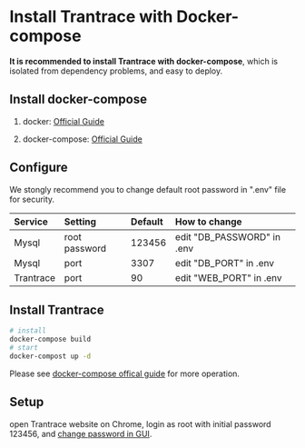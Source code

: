 # Install Trantrace with Docker-compose

<!-- toc -->

**It is recommended to install Trantrace with docker-compose**, which is isolated from dependency problems, and easy to deploy.

## Install docker-compose

1. docker: [Official Guide](https://docs.docker.com/install/)

2. docker-compose: [Official Guide](https://docs.docker.com/compose/install/)  


## Configure

We stongly recommend you to change default root password in ".env" file for security.

| Service | Setting | Default | How to change |
| :--- | :--- | :--- | :--- |
| Mysql | root password | 123456 | edit "DB\_PASSWORD" in .env |
| Mysql | port | 3307 | edit "DB\_PORT" in .env |
| Trantrace | port | 90 | edit "WEB\_PORT" in .env |

## Install Trantrace

```sh 
# install
docker-compose build
# start
docker-compost up -d
```

Please see [docker-compose offical guide](https://docs.docker.com/compose/reference/overview/) for more operation.

## Setup

open Trantrace website on Chrome, login as root with initial password 123456, and  [change password in GUI](../getting-started/registration.md#change-password).
